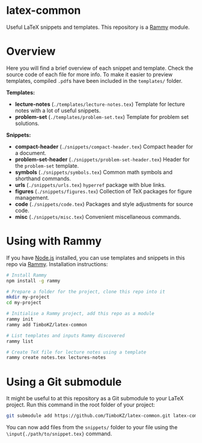 # latex-common

Useful LaTeX snippets and templates. This repository is a
[Rammy](https://github.com/TimboKZ/Rammy) module.

# Overview

Here you will find a brief overview of each snippet and template. Check the 
source code of each file for more info. To make it easier to preview templates,
compiled `.pdf`s have been included in the `templates/` folder.


**Templates:**
* **lecture-notes** (`./templates/lecture-notes.tex`) Template for lecture notes with a lot of useful snippets.
* **problem-set** (`./templates/problem-set.tex`) Template for problem set solutions.

**Snippets:**
* **compact-header** (`./snippets/compact-header.tex`) Compact header for a document.
* **problem-set-header** (`./snippets/problem-set-header.tex`) Header for the `problem-set` template.
* **symbols** (`./snippets/symbols.tex`) Common math symbols and shorthand commands.
* **urls** (`./snippets/urls.tex`) `hyperref` package with blue links.
* **figures** (`./snippets/figures.tex`) Collection of TeX packages for figure management.
* **code** (`./snippets/code.tex`) Packages and style adjustments for source code.
* **misc** (`./snippets/misc.tex`) Convenient miscellaneous commands.

# Using with Rammy

If you have [Node.js](https://nodejs.org/) installed, you can use templates and
snippets in this repo via [Rammy](https://github.com/TimboKZ/Rammy).
Installation instructions:

```bash
# Install Rammy
npm install -g rammy

# Prepare a folder for the project, clone this repo into it
mkdir my-project
cd my-project

# Initialise a Rammy project, add this repo as a module
rammy init
rammy add TimboKZ/latex-common

# List templates and inputs Rammy discovered
rammy list

# Create TeX file for lecture notes using a template
rammy create notes.tex lectures-notes
```

# Using a Git submodule

It might be useful to at this repository as a Git submodule to your LaTeX
project. Run this command in the root folder of your project:

```bash
git submodule add https://github.com/TimboKZ/latex-common.git latex-common
```

You can now add files from the `snippets/` folder to your file using the
`\input{./path/to/snippet.tex}` command.
